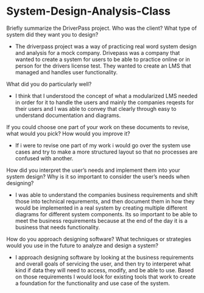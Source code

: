 # System-Design-Analysis-Class

Briefly summarize the DriverPass project. Who was the client? What type of system did they want you to design?
- The driverpass project was a way of practicing real word system design and analysis for a mock company. Drivepass was a company that wanted to create a system for users to be able to practice online or in person for the drivers license test. They wanted to create an LMS that managed and handles user functionality.

What did you do particularly well?
- I think that I understood the concept of what a modularized LMS needed in order for it to handle the users and mainly the companies reqests for their users and I was able to convey that clearly through easy to understand documentation and diagrams.

If you could choose one part of your work on these documents to revise, what would you pick? How would you improve it?
- If i were to revise one part of my work i would go over the system use cases and try to make a more structured layout so that no processes are confused with another.

How did you interpret the user’s needs and implement them into your system design? Why is it so important to consider the user’s needs when designing?
- I was able to understand the companies business requirements and shift those into technical requrements, and then document them in how they would be implemented in a real system by creating multiple different diagrams for different system components. Its so important to be able to meet the business requirements because at the end of the day it is a business that needs functionality.

How do you approach designing software? What techniques or strategies would you use in the future to analyze and design a system?
- I approach designing software by looking at the business requirements and overall goals of servicing the user, and then try to interperet what kind if data they will need to access, modify, and be able to use. Based on those requirements I would look for existing tools that work to create a foundation for the functionality and use case of the system.
